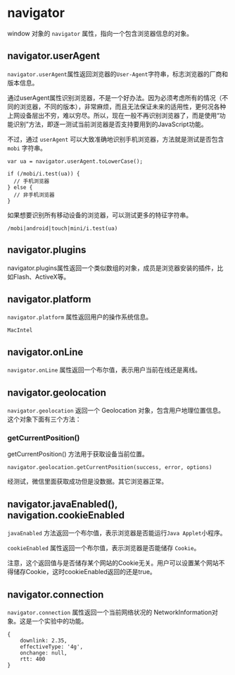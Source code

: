 # navigator

window 对象的 `navigator` 属性，指向一个包含浏览器信息的对象。

## navigator.userAgent

`navigator.userAgent`属性返回浏览器的`User-Agent`字符串，标志浏览器的厂商和版本信息。

通过userAgent属性识别浏览器，不是一个好办法。因为必须考虑所有的情况（不同的浏览器，不同的版本），非常麻烦，而且无法保证未来的适用性，更何况各种上网设备层出不穷，难以穷尽。所以，现在一般不再识别浏览器了，而是使用“功能识别”方法，即逐一测试当前浏览器是否支持要用到的JavaScript功能。

不过，通过 `userAgent` 可以大致准确地识别手机浏览器，方法就是测试是否包含`mobi` 字符串。

```
var ua = navigator.userAgent.toLowerCase();

if (/mobi/i.test(ua)) {
  // 手机浏览器
} else {
  // 非手机浏览器
}
```

如果想要识别所有移动设备的浏览器，可以测试更多的特征字符串。

```
/mobi|android|touch|mini/i.test(ua)
```

## navigator.plugins

navigator.plugins属性返回一个类似数组的对象，成员是浏览器安装的插件，比如Flash、ActiveX等。

## navigator.platform

`navigator.platform` 属性返回用户的操作系统信息。

```
MacIntel
```

## navigator.onLine

`navigator.onLine` 属性返回一个布尔值，表示用户当前在线还是离线。

## navigator.geolocation

`navigator.geolocation` 返回一个 Geolocation 对象，包含用户地理位置信息。这个对象下面有三个方法：

### getCurrentPosition()
getCurrentPosition() 方法用于获取设备当前位置。

```
navigator.geolocation.getCurrentPosition(success, error, options)
```

经测试，微信里面获取成功但是没数据。其它浏览器正常。

## navigator.javaEnabled(), navigation.cookieEnabled

`javaEnabled` 方法返回一个布尔值，表示浏览器是否能运行`Java Applet`小程序。

`cookieEnabled` 属性返回一个布尔值，表示浏览器是否能储存 `Cookie`。

注意，这个返回值与是否储存某个网站的Cookie无关。用户可以设置某个网站不得储存Cookie，这时cookieEnabled返回的还是true。

## navigator.connection

`navigator.connection` 属性返回一个当前网络状况的 NetworkInformation对象。这是一个实验中的功能。

```
{
    downlink: 2.35,
    effectiveType: '4g',
    onchange: null,
    rtt: 400
}
```
